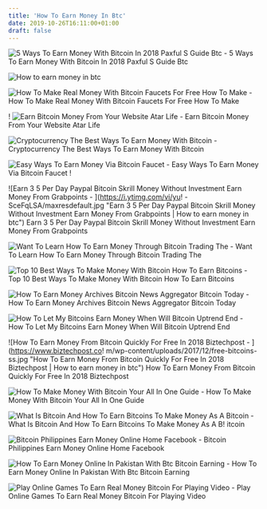 ```yaml
---
title: 'How To Earn Money In Btc'
date: 2019-10-26T16:11:00+01:00
draft: false
---
```


![5 Ways To Earn Money With Bitcoin In 2018 Paxful S Guide Btc - ](https://btc-investor.net/wp-content/uploads/2018/08/5-Ways-to-Earn-Money-with-Bitcoin-in-2018-Paxfuls-guide-1.jpg "5 Ways To Earn Money With Bitcoin In 2018 Paxful S Guide Btc | How to earn money in btc") 5 Ways To Earn Money With Bitcoin In 2018 Paxful S Guide Btc

![How to earn money in btc](https://miro.medium.com/max/1200/1*8Tu2shTB5oU8PGOm8l4djA.png "How to earn money in btc") 

![How To Make Real Money With Bitcoin Faucets For Free How To Make - ](https://emoreview.files.wordpress.com/2015/10/faucet-e1444635238880.jpg "How To Make Real Money With Bitcoin Faucets For Free How To Make | How to earn money in btc") How To Make Real Money With Bitcoin Faucets For Free How To Make

! ![Earn Bitcoin Money From Your Website Atar Life - ](https://files.atarlife.com/wp-content/uploads/20180211105908/make-money-with-bitcoin-680x300.jpg "Earn Bitcoin Money From Your Website Atar Life | How to earn money in btc") Earn Bitcoin Money From Your Website Atar Life

![Cryptocurrency The Best Ways To Earn Money With Bitcoin - ](https://www.informassive.com/wp-content/uploads/2018/03/bitcoin.jpg "Cryptocurrency The Best Ways To Earn Money With Bitcoin | How to earn money in btc") Cryptocurrency The Best Ways To Earn Money With Bitcoin

![Easy Ways To Earn Money Via Bitcoin Faucet - ](https://www.bitdeal.net/uploads/postimg/2016-09-24_08:51:47_Bitcoin_Faucet.jpg "Easy Ways To Earn Money Via Bitcoin Faucet | How to earn money in btc") Easy Ways To Earn Money Via Bitcoin Faucet !

![Earn 3 5 Per Day Paypal Bitcoin Skrill Money Without Investment Earn Money From Grabpoints - ](https://i.ytimg.com/vi/yu!   -SceFqLSA/maxresdefault.jpg "Earn 3 5 Per Day Paypal Bitcoin Skrill Money Without Investment Earn Money From Grabpoints | How to earn money in btc") Earn 3 5 Per Day Paypal Bitcoin Skrill Money Without Investment Earn Money From Grabpoints

![Want To Learn How To Earn Money Through Bitcoin Trading The - ](https://i.pinimg.com/originals/b6/fb/9d/b6fb9d17a6e9f2c72210a119d3eac3e1.jpg "Want To Learn How To Earn Money Through Bitcoin Trading The | How to earn money in btc") Want To Learn How To Earn Money Through Bitcoin Trading The

![Top 10 Best Ways To Make Money With Bitcoin How To Earn Bitcoins - ](https://www.gr1innovations.com/wp-content/uploads/2017/12/bitcoin-money-currency.png "Top 10 Best Ways To!    Make Money With Bitcoin How To Earn Bitcoins | How to earn money in btc") Top 10 Best Ways To Make Money With Bitcoin How To Earn Bitcoins

![How To Earn Money Archives Bitcoin News Aggregator Bitcoin Today - ](https://i0.wp.com/bitcoin7.online/wp-content/uploads/2019/04/sddefault-13.jpg?resize=370%2C297 "How To Earn Money Archives Bitcoin News Aggregator Bitcoin Today | How to earn money in btc") How To Earn Money Archives Bitcoin News Aggregator Bitcoin Today

![How To Let My Bitcoins Earn Money When Will Bitcoin Uptrend End - ](https://www.legitgamblingsites.com/wp-content/uploads/2018/07/bitcoin-graph.jpg "How To Let My Bitcoins Earn Money When Will Bitcoin Uptrend End | How to earn money in btc") How To Let My Bitcoins Earn Money When Will Bitcoin Uptrend End

![How To Earn Money From Bitcoin Quickly For Free In 2018 Biztechpost - ](https://www.biztechpost.co!   m/wp-content/uploads/2017/12/free-bitcoins-ss.jpg "How To Earn Money From Bitcoin Quickly For Free In 2018 Biztechpost | How to earn money in btc") How To Earn Money From Bitcoin Quickly For Free In 2018 Biztechpost

![How To Make Money With Bitcoin Your All In One Guide - ](https://cryptomaniaks.com/sites/default/files/How-to-Make-Money-with-Bitcoin-image.jpg "How To Make Money With Bitcoin Your All In One Guide | How to earn money in btc") How To Make Money With Bitcoin Your All In One Guide

![What Is Bitcoin And How To Earn Bitcoins To Make Money As A Bitcoin - ](https://www.trickysteps.com/wp-content/uploads/2018/01/Bitcoin-1.jpg "What Is Bitcoin And How To Earn Bitcoins To Make Money As A Bitcoin | How to earn money in btc") What Is Bitcoin And How To Earn Bitcoins To Make Money As A B! itcoin

![Bitcoin Philippines Earn Money Online Home Facebook - ](https://lookaside.fbsbx.com/lookaside/crawler/media/?media_id=1156315074439047 "Bitcoin Philippines Earn Money Online Home Facebook | How to earn money in btc") Bitcoin Philippines Earn Money Online Home Facebook

![How To Earn Money Online In Pakistan With Btc Bitcoin Earning - ](https://www.bangboxonline.com/wp-content/uploads/2018/07/1533014647_maxresdefault-768x432.jpg "How To Earn Money Online In Pakistan With Btc Bitcoin Earning | How to earn money in btc") How To Earn Money Online In Pakistan With Btc Bitcoin Earning

![Play Online Games To Earn Real Money Bitcoin For Playing Video - ](https://2.bp.blogspot.com/-iEHcJP4E5qI/Vi-G_leZN5I/AAAAAAAAGPw/Q5sZfwCoTyc/s400/earn-money-video-games.jpg) Play Online Games To Earn Real Money Bitcoin For Playing Video